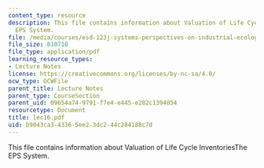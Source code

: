 ```yaml
---
content_type: resource
description: This file contains information about Valuation of Life Cycle InventoriesThe
  EPS System.
file: /media/courses/esd-123j-systems-perspectives-on-industrial-ecology-spring-2006/b9043ca343365ee23dc244c284188c7d_lec16.pdf
file_size: 810710
file_type: application/pdf
learning_resource_types:
- Lecture Notes
license: https://creativecommons.org/licenses/by-nc-sa/4.0/
ocw_type: OCWFile
parent_title: Lecture Notes
parent_type: CourseSection
parent_uid: 09654a74-9791-f7e4-e445-e282c1394854
resourcetype: Document
title: lec16.pdf
uid: b9043ca3-4336-5ee2-3dc2-44c284188c7d
---
```

This file contains information about Valuation of Life Cycle InventoriesThe EPS System.